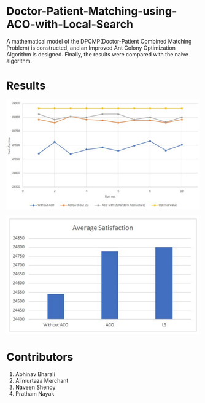 # Doctor-Patient-Matching-using-ACO-with-Local-Search

A mathematical model of the DPCMP(Doctor-Patient Combined Matching Problem) is constructed, and an Improved Ant Colony Optimization Algorithm is designed. Finally, the results were compared with the naive algorithm.

# Results 

![](./plot1.png) 

![](./plot2.png)

# Contributors
1. Abhinav Bharali
2. Alimurtaza Merchant
3. Naveen Shenoy
4. Pratham Nayak

